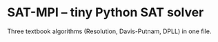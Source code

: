 # SAT-MPI – tiny Python SAT solver

Three textbook algorithms (Resolution, Davis-Putnam, DPLL) in one file.

